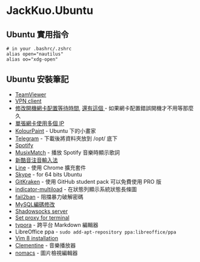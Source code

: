 # JackKuo.Ubuntu

## Ubuntu 實用指令

```
# in your .bashrc/.zshrc
alias open="nautilus"
alias oo="xdg-open"
```

## Ubuntu 安裝筆記

- [TeamViewer](https://askubuntu.com/questions/362951/installed-teamviewer-using-a-64-bit-system-but-i-get-a-dependency-error/363083#363083)
- [VPN client](https://askubuntu.com/questions/760664/ubuntu-16-04-openvpn)
- [修改開機網卡配置等待時間](http://www.chayetu.net/view.asp?id=241), [還有這個 ](https://imhugh.com/post/ubuntu-network-settings-in-virtualbox.html) - 如果網卡配置錯誤開機才不用等那麼久
- [單張網卡使用多個 IP](http://www.arthurtoday.com/2015/04/ubuntu-binding-multiple-ip-address-on-one-network-interface.html)
- [KolourPaint](http://dontpkme.blogspot.tw/2014/08/ubuntu-painter-kolourpaint.html) - Ubuntu 下的小畫家
- [Telegram](https://desktop.telegram.org/) - 下載後將資料夾放到 /opt/ 底下
- [Spotify](https://www.spotify.com/tw/download/linux/)
- [MusixMatch](https://about.musixmatch.com/apps/) - 播放 Spotify 音樂時顯示歌詞
- [新酷音注音輸入法](http://chewing.im/download.html)
- [Line](https://chrome.google.com/webstore/detail/line/menkifleemblimdogmoihpfopnplikde?hl=zh-TW) - 使用 Chrome 擴充套件
- [Skype](https://askubuntu.com/questions/7498/how-do-i-install-skype/932189#932189) - for 64 bits Ubuntu
- [GitKraken](https://www.gitkraken.com/) - 使用 GitHub student pack 可以免費使用 PRO 版
- [indicator-multiload](http://www.noobslab.com/2012/02/install-indicator-multiload-in-ubuntu.html) - 在狀態列顯示系統狀態長條圖
- [fail2ban](http://www.shunze.info/forum/thread.php?threadid=1889&boardid=3&sid=e1e02be23bf8adf2ba4bf92be652791b) - 阻擋暴力破解密碼
- [MySQL編碼修改](http://stackoverflow.max-everyday.com/2017/08/mysql-etcmy-cnf/)
- [Shadowsocks server](https://gist.github.com/nathanielove/40c1dcac777e64ceeb63d8296d263d6d)
- [Set proxy for terminal](http://www.webupd8.org/2010/10/how-to-set-proxy-for-terminal-quick.html)
- [typora](https://typora.io/) - 跨平台 Markdown 編輯器
- LibreOffice ppa - `sudo add-apt-repository ppa:libreoffice/ppa`
- [Vim 8 installation](http://tipsonubuntu.com/2016/09/13/vim-8-0-released-install-ubuntu-16-04/)
- [Clementine](https://www.clementine-player.org/zh_TW/) - 音樂播放器
- [nomacs](https://nomacs.org/) - 圖片檢視編輯器

